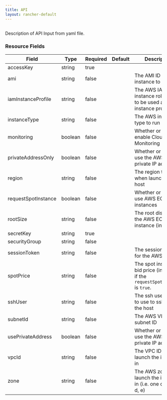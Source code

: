 ```yaml
---
title: API
layout: rancher-default
---
```


## <no value>

Description of API Input from yaml file. 
​​
### Resource Fields

Field | Type | Required | Default | Description
---|---|---|---|---
accessKey | string | true | <no value> | 
ami | string | false | <no value> | The AMI ID of the instance to use
iamInstanceProfile | string | false | <no value> | The AWS IAM instance role name to be used as the instance profile
instanceType | string | false | <no value> | The AWS instance type to run
monitoring | boolean | false | <no value> | Whether or not to enable CloudWatch Monitoring
privateAddressOnly | boolean | false | <no value> | Whether or not to use the AWS EC2 private IP address
region | string | false | <no value> | The region to use when launching the host
requestSpotInstance | boolean | false | <no value> | Whether or not to use AWS EC2 spot instances
rootSize | string | false | <no value> | The root disk size of the AWS EC2 instance (in GB)
secretKey | string | true | <no value> | 
securityGroup | string | false | <no value> | 
sessionToken | string | false | <no value> | The session token for the AWS API
spotPrice | string | false | <no value> | The spot instance bid price (in dollars) if the `requestSpotInstance` is `true`.
sshUser | string | false | <no value> | The ssh username to use to ssh into the host
subnetId | string | false | <no value> | The AWS VPC subnet ID
usePrivateAddress | boolean | false | <no value> | Whether or not to use the AWS EC2 private IP address
vpcId | string | false | <no value> | The VPC ID to launch the instance in
zone | string | false | <no value> | The AWS zone to launch the instance in (i.e. one of a, b, c, d, e)

